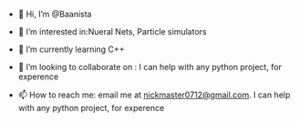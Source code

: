 - 👋 Hi, I’m @Baanista
- 👀 I’m interested in:Nueral Nets, Particle simulators
- 🌱 I’m currently learning C++
- 💞️ I’m looking to collaborate on : I can help with any python project, for experence

- 📫 How to reach me: email me at nickmaster0712@gmail.com. I can help with any python project, for experence

<!---
Baanista/Baanista is a ✨ special ✨ repository because its `README.md` (this file) appears on your GitHub profile.
You can click the Preview link to take a look at your changes.
--->
